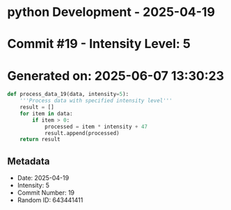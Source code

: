 ﻿# python Development - 2025-04-19
# Commit #19 - Intensity Level: 5
# Generated on: 2025-06-07 13:30:23
```python
def process_data_19(data, intensity=5):
    '''Process data with specified intensity level'''
    result = []
    for item in data:
        if item > 0:
            processed = item * intensity + 47
            result.append(processed)
    return result
```
## Metadata
- Date: 2025-04-19
- Intensity: 5
- Commit Number: 19
- Random ID: 643441411
